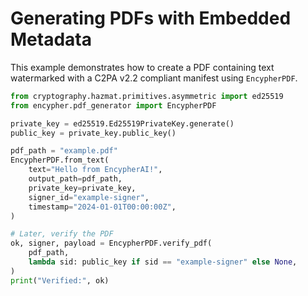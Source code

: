 # Generating PDFs with Embedded Metadata

This example demonstrates how to create a PDF containing text watermarked with a C2PA v2.2 compliant manifest using `EncypherPDF`.

```python
from cryptography.hazmat.primitives.asymmetric import ed25519
from encypher.pdf_generator import EncypherPDF

private_key = ed25519.Ed25519PrivateKey.generate()
public_key = private_key.public_key()

pdf_path = "example.pdf"
EncypherPDF.from_text(
    text="Hello from EncypherAI!",
    output_path=pdf_path,
    private_key=private_key,
    signer_id="example-signer",
    timestamp="2024-01-01T00:00:00Z",
)

# Later, verify the PDF
ok, signer, payload = EncypherPDF.verify_pdf(
    pdf_path,
    lambda sid: public_key if sid == "example-signer" else None,
)
print("Verified:", ok)
```
